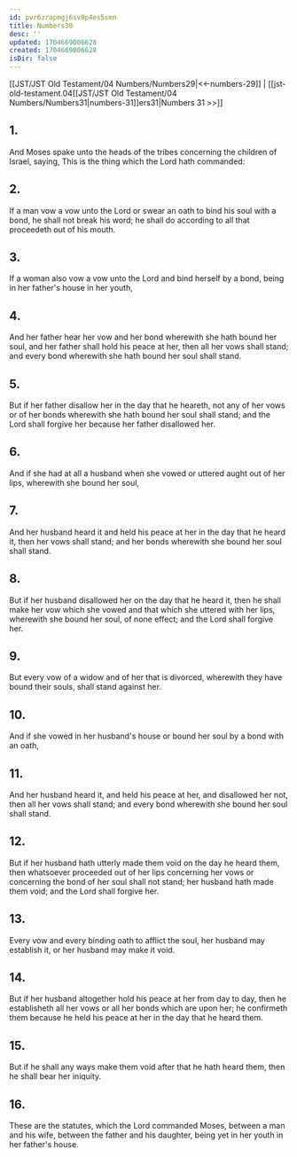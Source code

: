 ```yaml
---
id: pvr6zrapmgj6sv8p4es5smn
title: Numbers30
desc: ''
updated: 1704669006628
created: 1704669006628
isDir: false
---
```

[[JST/JST Old Testament/04 Numbers/Numbers29|<<-numbers-29]] | [[jst-old-testament.04[[JST/JST Old Testament/04 Numbers/Numbers31|numbers-31]]ers31|Numbers 31 >>]]
## 1.
And Moses spake unto the heads of the tribes concerning the children of Israel, saying, This is the thing which the Lord hath commanded:
## 2.
If a man vow a vow unto the Lord or swear an oath to bind his soul with a bond, he shall not break his word; he shall do according to all that proceedeth out of his mouth.
## 3.
If a woman also vow a vow unto the Lord and bind herself by a bond, being in her father\'s house in her youth,
## 4.
And her father hear her vow and her bond wherewith she hath bound her soul, and her father shall hold his peace at her, then all her vows shall stand; and every bond wherewith she hath bound her soul shall stand.
## 5.
But if her father disallow her in the day that he heareth, not any of her vows or of her bonds wherewith she hath bound her soul shall stand; and the Lord shall forgive her because her father disallowed her.
## 6.
And if she had at all a husband when she vowed or uttered aught out of her lips, wherewith she bound her soul,
## 7.
And her husband heard it and held his peace at her in the day that he heard it, then her vows shall stand; and her bonds wherewith she bound her soul shall stand.
## 8.
But if her husband disallowed her on the day that he heard it, then he shall make her vow which she vowed and that which she uttered with her lips, wherewith she bound her soul, of none effect; and the Lord shall forgive her.
## 9.
But every vow of a widow and of her that is divorced, wherewith they have bound their souls, shall stand against her.
## 10.
And if she vowed in her husband\'s house or bound her soul by a bond with an oath,
## 11.
And her husband heard it, and held his peace at her, and disallowed her not, then all her vows shall stand; and every bond wherewith she bound her soul shall stand.
## 12.
But if her husband hath utterly made them void on the day he heard them, then whatsoever proceeded out of her lips concerning her vows or concerning the bond of her soul shall not stand; her husband hath made them void; and the Lord shall forgive her.
## 13.
Every vow and every binding oath to afflict the soul, her husband may establish it, or her husband may make it void.
## 14.
But if her husband altogether hold his peace at her from day to day, then he establisheth all her vows or all her bonds which are upon her; he confirmeth them because he held his peace at her in the day that he heard them.
## 15.
But if he shall any ways make them void after that he hath heard them, then he shall bear her iniquity.
## 16.
These are the statutes, which the Lord commanded Moses, between a man and his wife, between the father and his daughter, being yet in her youth in her father\'s house.

